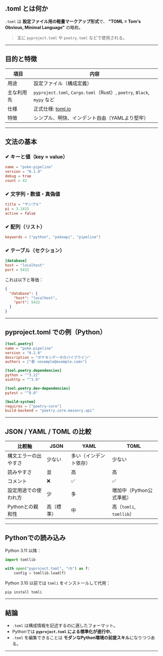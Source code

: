 ## .toml とは何か

`.toml` は **設定ファイル用の軽量マークアップ形式**で、
**"TOML = Tom's Obvious, Minimal Language"** の略称。

> 主に `pyproject.toml` や `poetry.toml` などで使用される。

---

## 目的と特徴

| 項目    | 内容                                                                 |
| ----- | ------------------------------------------------------------------ |
| 用途    | 設定ファイル（構成定義）                                                       |
| 主な利用先 | `pyproject.toml`, `Cargo.toml`（Rust）, `poetry`, `Black`, `mypy` など |
| 仕様    | 正式仕様: [toml.io](https://toml.io)                                   |
| 特徴    | シンプル、明快、インデント自由（YAMLより堅牢）                                          |

---

## 文法の基本

### ✔︎ キーと値（key = value）

```toml
name = "poke-pipeline"
version = "0.1.0"
debug = true
count = 42
```

### ✔︎ 文字列・数値・真偽値

```toml
title = "サンプル"
pi = 3.1415
active = false
```

### ✔︎ 配列（リスト）

```toml
keywords = ["python", "pokeapi", "pipeline"]
```

### ✔︎ テーブル（セクション）

```toml
[database]
host = "localhost"
port = 5432
```

これは以下と等価：

```json
{
  "database": {
    "host": "localhost",
    "port": 5432
  }
}
```

---

## pyproject.toml での例（Python）

```toml
[tool.poetry]
name = "poke-pipeline"
version = "0.1.0"
description = "ポケモンデータのパイプライン"
authors = ["君 <example@example.com>"]

[tool.poetry.dependencies]
python = "^3.12"
aiohttp = "^3.9"

[tool.poetry.dev-dependencies]
pytest = "^8.0"

[build-system]
requires = ["poetry-core"]
build-backend = "poetry.core.masonry.api"
```

---

## JSON / YAML / TOML の比較

| 比較軸         | JSON  | YAML        | TOML                  |
| ----------- | ----- | ----------- | --------------------- |
| 構文エラーの出やすさ  | 少ない   | 多い（インデント依存） | 少ない                   |
| 読みやすさ       | 並     | 高           | 高                     |
| コメント        | ❌     | ✅           | ✅                     |
| 設定用途での使われ方  | 少     | 多           | 増加中（Python公式準拠）       |
| Pythonとの親和性 | 高（標準） | 中           | 高（`tomli`, `tomllib`） |

---

## Pythonでの読み込み

Python 3.11 以降：

```python
import tomllib

with open("pyproject.toml", "rb") as f:
    config = tomllib.load(f)
```

Python 3.10 以前では `tomli` をインストールして代用：

```bash
pip install tomli
```

---

## 結論

* `.toml` は構成情報を記述するのに適したフォーマット。
* Pythonでは **`pyproject.toml` による標準化が進行中**。
* `.toml` を編集できることは **モダンなPython環境の前提スキル**になりつつある。

---
